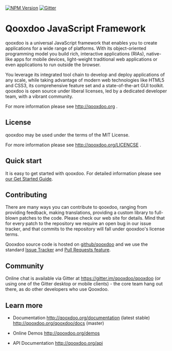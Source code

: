 [![NPM Version][npm-image]][npm-url]
[![Gitter][gitter-image]][gitter-url]

# Qooxdoo JavaScript Framework 

qooxdoo is a universal JavaScript framework that enables you to create 
applications for a wide range of platforms. With its object-oriented 
programming model you build rich, interactive applications (RIAs), 
native-like apps for mobile devices, light-weight traditional web 
applications or even applications to run outside the browser.

You leverage its integrated tool chain to develop and deploy 
applications of any scale, while taking advantage of modern web 
technologies like HTML5 and CSS3, its comprehensive feature set and a 
state-of-the-art GUI toolkit. qooxdoo is open source under liberal 
licenses, led by a dedicated developer team, with a vibrant 
community.

For more information please see http://qooxdoo.org .

## License

qooxdoo may be used under the terms of the MIT License.

For more information please see http://qooxdoo.org/LICENCSE .

## Quick start

It is easy to get started with qooxdoo. For detailed information please
see [our Get Started Guide](https://qooxdoo.org/documentation/#/?id=getting-started).


## Contributing

There are many ways you can contribute to qooxdoo, ranging from providing
feedback, making translations, providing a custom library to full-blown patches
to the code. Please check our web site for details. Mind that for every patch to
the repository we require an open bug in our issue tracker, and that commits to
the repository will fall under qooxdoo's license terms.

Qooxdoo source code is hosted on [github/qooxdoo](https://github.com/qooxdoo) and
we use the standard [Issue Tracker](https://github.com/qooxdoo/qooxdoo/issues) and
[Pull Requests feature](https://github.com/qooxdoo/qooxdoo/pulls).


## Community

Online chat is available via Gitter at https://gitter.im/qooxdoo/qooxdoo (or using
one of the Gitter desktop or mobile clients) - the core team hang out there, as do
other developers who use Qooxdoo.

## Learn more

* Documentation
  http://qooxdoo.org/documentation (latest stable)
  http://qooxdoo.org/qooxdoo/docs (master)

* Online Demos
  http://qooxdoo.org/demos

* API Documentation
  http://qooxdoo.org/api


[npm-image]: https://badge.fury.io/js/%40qooxdoo%2Fframework.svg
[npm-url]: https://npmjs.org/package/@qooxdoo/framework
[travis-image]: https://travis-ci.org/qooxdoo/qooxdoo.svg?branch=master
[travis-url]: https://travis-ci.org/qooxdoo/qooxdoo
[coveralls-image]: https://coveralls.io/repos/github/qooxdoo/qooxdoo/badge.svg?branch=master 
[coveralls-url]: https://coveralls.io/github/qooxdoo/qooxdoo?branch=master
[saucelab-image]: https://saucelabs.com/buildstatus/qx-core
[saucelab-url]: https://saucelabs.com/open_sauce/user/qx-core
[gitter-image]: https://badges.gitter.im/qooxdoo/qooxdoo.svg
[gitter-url]: https://gitter.im/qooxdoo/qooxdoo?utm_source=badge&utm_medium=badge&utm_campaign=pr-badge&utm_content=badge
